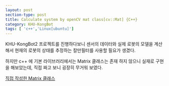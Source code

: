 ```yaml
---
layout: post
section-type: post
title: Calculate system by openCV mat class[cv::Mat] {C++}
category: KHU-KongBot
tags: [ 'c++','Linux[ubuntu]']
---
```


KHU-KongBot2 프로젝트를 진행하다보니 센서의 데이터와 실제 로봇의 모델을 계산해서 현재의 로봇의 상태를 추정하는 칼만필터를 사용할 필요가 생겼다.

하지만 c++ 에 기본 라이브러리에서는 Matrix 클래스는 존재 하지 않으니 실재로 구현을 해보았는데, 직접 짜고 보니 굉장히 무거워 보였다.

[직접 작성한 Matrix 클래스](https://github.com/SnovvyOwl/SampleCode/blob/master/Matrix.h)